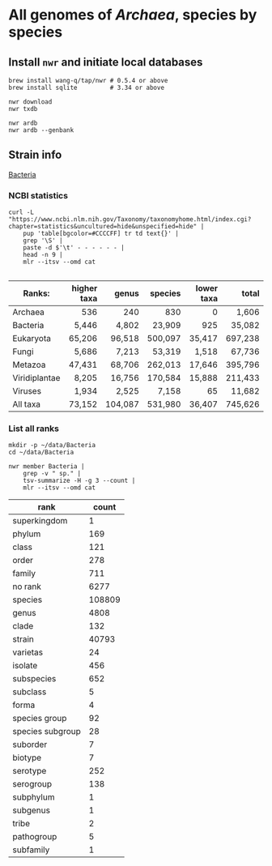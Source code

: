 # All genomes of *Archaea*, species by species

## Install `nwr` and initiate local databases

```shell
brew install wang-q/tap/nwr # 0.5.4 or above
brew install sqlite         # 3.34 or above

nwr download
nwr txdb

nwr ardb
nwr ardb --genbank

```

## Strain info

[Bacteria](https://www.ncbi.nlm.nih.gov/Taxonomy/Browser/wwwtax.cgi?id=2)

### NCBI statistics

```shell
curl -L "https://www.ncbi.nlm.nih.gov/Taxonomy/taxonomyhome.html/index.cgi?chapter=statistics&uncultured=hide&unspecified=hide" |
    pup 'table[bgcolor=#CCCCFF] tr td text{}' |
    grep '\S' |
    paste -d $'\t' - - - - - - |
    head -n 9 |
    mlr --itsv --omd cat


```

| Ranks:        | higher taxa |   genus | species | lower taxa |   total |
|---------------|------------:|--------:|--------:|-----------:|--------:|
| Archaea       |         536 |     240 |     830 |          0 |   1,606 |
| Bacteria      |       5,446 |   4,802 |  23,909 |        925 |  35,082 |
| Eukaryota     |      65,206 |  96,518 | 500,097 |     35,417 | 697,238 |
| Fungi         |       5,686 |   7,213 |  53,319 |      1,518 |  67,736 |
| Metazoa       |      47,431 |  68,706 | 262,013 |     17,646 | 395,796 |
| Viridiplantae |       8,205 |  16,756 | 170,584 |     15,888 | 211,433 |
| Viruses       |       1,934 |   2,525 |   7,158 |         65 |  11,682 |
| All taxa      |      73,152 | 104,087 | 531,980 |     36,407 | 745,626 |

### List all ranks

```shell
mkdir -p ~/data/Bacteria
cd ~/data/Bacteria

nwr member Bacteria |
    grep -v " sp." |
    tsv-summarize -H -g 3 --count |
    mlr --itsv --omd cat

```

| rank             | count  |
|------------------|--------|
| superkingdom     | 1      |
| phylum           | 169    |
| class            | 121    |
| order            | 278    |
| family           | 711    |
| no rank          | 6277   |
| species          | 108809 |
| genus            | 4808   |
| clade            | 132    |
| strain           | 40793  |
| varietas         | 24     |
| isolate          | 456    |
| subspecies       | 652    |
| subclass         | 5      |
| forma            | 4      |
| species group    | 92     |
| species subgroup | 28     |
| suborder         | 7      |
| biotype          | 7      |
| serotype         | 252    |
| serogroup        | 138    |
| subphylum        | 1      |
| subgenus         | 1      |
| tribe            | 2      |
| pathogroup       | 5      |
| subfamily        | 1      |

